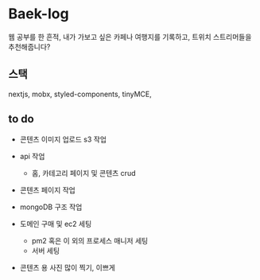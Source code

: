 # Baek-log

웹 공부를 한 흔적, 내가 가보고 싶은 카페나 여행지를 기록하고, 트위치 스트리머들을 추천해줍니다?

## 스택

nextjs, mobx, styled-components, tinyMCE,

## to do

- 콘텐츠 이미지 업로드 s3 작업
- api 작업
  - 홈, 카테고리 페이지 및 콘텐츠 crud
- 콘텐츠 페이지 작업
- mongoDB 구조 작업
- 도메인 구매 및 ec2 세팅

  - pm2 혹은 이 외의 프로세스 매니저 세팅
  - 서버 세팅

- 콘텐츠 용 사진 많이 찍기, 이쁘게
